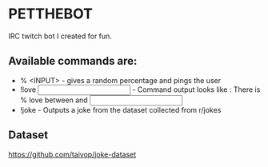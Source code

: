# PETTHEBOT
IRC twitch bot I created for fun. 

## Available commands are:
* % \<INPUT> - gives a random percentage and pings the user
* !love <INPUT> - Command output looks like : There is <PERCENTAGE>% love between <USER> and <INPUT>
* !joke -  Outputs a joke from the dataset collected from r/jokes
  
## Dataset
  https://github.com/taivop/joke-dataset
